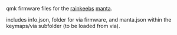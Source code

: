 qmk firmware files for the [rainkeebs](https://www.rainkeebs.mx) [manta](https://www.rainkeebs.mx/product/manta-keyboard-kit).

includes info.json, folder for via firmware, and manta.json within the keymaps/via subfolder (to be loaded from via).
